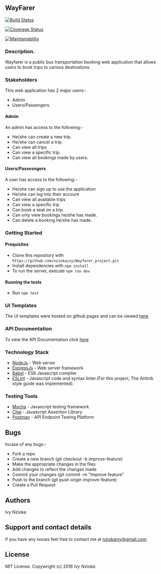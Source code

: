 ## WayFarer

[![Build Status](https://travis-ci.org/nziokaivy/Wayfarer_project.svg?branch=develop)](https://travis-ci.org/nziokaivy/Wayfarer_project)

[![Coverage Status](https://coveralls.io/repos/github/nziokaivy/Wayfarer_project/badge.svg?branch=develop)](https://coveralls.io/github/nziokaivy/Wayfarer_project?branch=develop)

[![Maintainability](https://api.codeclimate.com/v1/badges/cc71d47ff3a8edfde58e/maintainability)](https://codeclimate.com/github/nziokaivy/Wayfarer_project/maintainability)

### Description.

Wayfarer is a public bus transportation booking web application that allows users to book trips to various destinations.  

### Stakeholders

This web application has 2 major users:-
* Admin
* Users/Passengers.

#### Admin

An admin has access to the following:-
* He/she can create a new trip.
* He/she can cancel a trip.
* Can view all trips
* Can view a specific trip.
* Can view all bookings made by users.

#### Users/Passesngers

A user has access to the following:-
* He/she can sign up to use the application
* He/she can log into their account
* Can view all available trips
* Can view a specific trip
* Can book a seat on a trip.
* Can only view bookings he/she has made.
* Can delete a booking he/she has made.

### Getting Started

#### Prequisites
* Clone this repository with `https://github.com/nziokaivy/Wayfarer_project.git`
* Install dependencies with `npm install`
* To run the server, execute `npm run dev`


#### Running the tests
* Run `npm test`

### UI Templates

The UI templates were hosted on github pages and can be viewed [here](https://nziokaivy.github.io/Wayfarer_project/UI/html/)

### API Documentation

To view the API Documentation click [here](http://localhost:8000/api-docs/#/)

### Technology Stack

* [NodeJs](https://nodejs.org/en/) - Web server
* [ExpressJs](https://expressjs.com/) - Web server framework
* [Babel](https://babeljs.io/) - ES6 Javascript compiler
* [ESLint](https://eslint.org/) - Javascript code and syntax linter.(For this project, The Airbnb style guide was implemented).

### Testing Tools

* [Mocha](https://mochajs.org/) - Javascript testing framework
* [Chai](https://www.chaijs.com/) - Javascript Assertion Library
* [Postman](https://www.getpostman.com/) - API Endpoint Testing Platform

## Bugs

Incase of any bugs:-

-   Fork a repo
-   Create a new branch (git checkout -b improve-feature)
-   Make the appropriate changes in the files
-   Add changes to reflect the changes made
-   Commit your changes (git commit -m "Improve feature"
-   Push to the branch (git push origin improve-feature)
-   Create a Pull Request

## Authors

 Ivy Nzioka

## Support and contact details

If you have any issues feel free to contact me at nziokaivy@gmail.com.

## License

MIT License. Copywright (c) 2018 _Ivy Nzioka._
